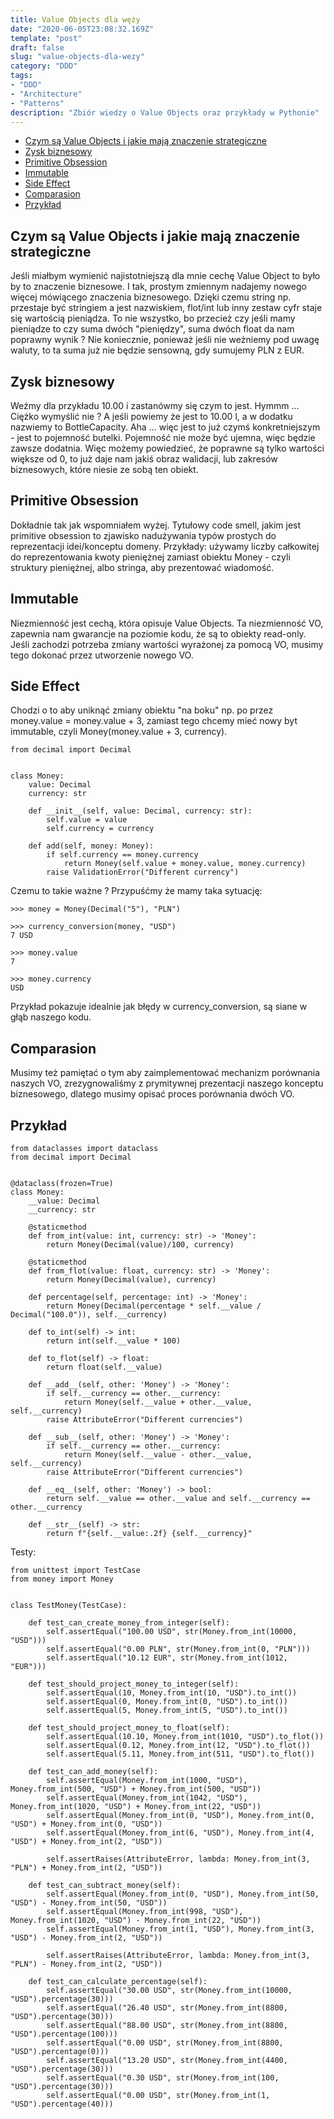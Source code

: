 ```yaml
---
title: Value Objects dla węży
date: "2020-06-05T23:08:32.169Z"
template: "post"
draft: false
slug: "value-objects-dla-wezy"
category: "DDD"
tags:
- "DDD"
- "Architecture"
- "Patterns"
description: "Zbiór wiedzy o Value Objects oraz przykłady w Pythonie"
---
```


- [Czym są Value Objects i jakie mają znaczenie strategiczne](#czym-sa-value-objects-i-jakie-maja-znaczenie-strategiczne)
- [Zysk biznesowy](#zysk-biznesowy)
- [Primitive Obsession](#primitive-obsession)
- [Immutable](#immutable)
- [Side Effect](#side-effect)
- [Comparasion](#comparasion)
- [Przykład](#przyklad)


## Czym są Value Objects i jakie mają znaczenie strategiczne

Jeśli miałbym wymienić najistotniejszą dla mnie cechę Value Object to było by to znaczenie biznesowe. I tak, prostym zmiennym nadajemy nowego więcej mówiącego znaczenia biznesowego. Dzięki czemu string np. przestaje być stringiem a jest nazwiskiem, flot/int lub inny zestaw cyfr staje się wartością pieniądza. To nie wszystko, bo przecież czy jeśli mamy pieniądze to czy suma dwóch "pieniędzy", suma dwóch float da nam poprawny wynik ? Nie koniecznie, ponieważ jeśli nie weżniemy pod uwagę waluty, to ta suma już nie będzie sensowną, gdy sumujemy PLN z EUR. 

## Zysk biznesowy

Weźmy dla przykładu 10.00 i zastanówmy się czym to jest. Hymmm ... Ciężko wymyślić nie ? A jeśli powiemy że jest to 10.00 l, a w dodatku nazwiemy to 
BottleCapacity. Aha ... więc jest to już czymś konkretniejszym - jest to pojemność butelki. Pojemność nie może być ujemna, więc będzie zawsze dodatnia. Więc możemy powiedzieć, że poprawne są tylko wartości większe od 0, to już daje nam jakiś obraz walidacji, lub zakresów biznesowych, które niesie ze sobą ten obiekt. 

## Primitive Obsession

Dokładnie tak jak wspomniałem wyżej. Tytułowy code smell, jakim jest primitive obsession to zjawisko nadużywania typów prostych do reprezentacji idei/konceptu domeny. Przykłady: używamy liczby całkowitej do reprezentowania kwoty pieniężnej zamiast obiektu Money - czyli struktury pieniężnej, albo stringa, aby prezentować wiadomość.

## Immutable

Niezmienność jest cechą, która opisuje Value Objects. Ta niezmienność VO, zapewnia nam gwarancje na poziomie kodu, że są to obiekty read-only. Jeśli zachodzi potrzeba zmiany wartości wyrażonej za pomocą VO, musimy tego dokonać przez utworzenie nowego VO.


## Side Effect

Chodzi o to aby uniknąć zmiany obiektu "na boku" np. po przez money.value = money.value + 3, zamiast tego chcemy mieć nowy byt immutable, czyli Money(money.value + 3, currency).

```
from decimal import Decimal


class Money:
    value: Decimal
    currency: str
    
    def __init__(self, value: Decimal, currency: str):
        self.value = value
        self.currency = currency
    
    def add(self, money: Money):
        if self.currency == money.currency
            return Money(self.value + money.value, money.currency)
        raise ValidationError("Different currency")

```

Czemu to takie ważne ? Przypuśćmy że mamy taka sytuację:

```
>>> money = Money(Decimal("5"), "PLN")

>>> currency_conversion(money, "USD")
7 USD

>>> money.value
7

>>> money.currency
USD

```

Przykład pokazuje idealnie jak błędy w currency_conversion, są siane w głąb naszego kodu.


## Comparasion

Musimy też pamiętać o tym aby zaimplementować mechanizm porównania naszych VO, zrezygnowaliśmy z prymitywnej prezentacji naszego konceptu biznesowego, dlatego musimy opisać proces porównania dwóch VO.


## Przykład

```
from dataclasses import dataclass
from decimal import Decimal


@dataclass(frozen=True)
class Money:
    __value: Decimal
    __currency: str

    @staticmethod
    def from_int(value: int, currency: str) -> 'Money':
        return Money(Decimal(value)/100, currency)

    @staticmethod
    def from_flot(value: float, currency: str) -> 'Money':
        return Money(Decimal(value), currency)

    def percentage(self, percentage: int) -> 'Money':
        return Money(Decimal(percentage * self.__value / Decimal("100.0")), self.__currency)

    def to_int(self) -> int:
        return int(self.__value * 100)

    def to_flot(self) -> float:
        return float(self.__value)

    def __add__(self, other: 'Money') -> 'Money':
        if self.__currency == other.__currency:
            return Money(self.__value + other.__value, self.__currency)
        raise AttributeError("Different currencies")

    def __sub__(self, other: 'Money') -> 'Money':
        if self.__currency == other.__currency:
            return Money(self.__value - other.__value, self.__currency)
        raise AttributeError("Different currencies")

    def __eq__(self, other: 'Money') -> bool:
        return self.__value == other.__value and self.__currency == other.__currency

    def __str__(self) -> str:
        return f"{self.__value:.2f} {self.__currency}"

```

Testy:

```
from unittest import TestCase
from money import Money


class TestMoney(TestCase):

    def test_can_create_money_from_integer(self):
        self.assertEqual("100.00 USD", str(Money.from_int(10000, "USD")))
        self.assertEqual("0.00 PLN", str(Money.from_int(0, "PLN")))
        self.assertEqual("10.12 EUR", str(Money.from_int(1012, "EUR")))

    def test_should_project_money_to_integer(self):
        self.assertEqual(10, Money.from_int(10, "USD").to_int())
        self.assertEqual(0, Money.from_int(0, "USD").to_int())
        self.assertEqual(5, Money.from_int(5, "USD").to_int())

    def test_should_project_money_to_float(self):
        self.assertEqual(10.10, Money.from_int(1010, "USD").to_flot())
        self.assertEqual(0.12, Money.from_int(12, "USD").to_flot())
        self.assertEqual(5.11, Money.from_int(511, "USD").to_flot())

    def test_can_add_money(self):
        self.assertEqual(Money.from_int(1000, "USD"), Money.from_int(500, "USD") + Money.from_int(500, "USD"))
        self.assertEqual(Money.from_int(1042, "USD"), Money.from_int(1020, "USD") + Money.from_int(22, "USD"))
        self.assertEqual(Money.from_int(0, "USD"), Money.from_int(0, "USD") + Money.from_int(0, "USD"))
        self.assertEqual(Money.from_int(6, "USD"), Money.from_int(4, "USD") + Money.from_int(2, "USD"))

        self.assertRaises(AttributeError, lambda: Money.from_int(3, "PLN") + Money.from_int(2, "USD"))

    def test_can_subtract_money(self):
        self.assertEqual(Money.from_int(0, "USD"), Money.from_int(50, "USD") - Money.from_int(50, "USD"))
        self.assertEqual(Money.from_int(998, "USD"), Money.from_int(1020, "USD") - Money.from_int(22, "USD"))
        self.assertEqual(Money.from_int(1, "USD"), Money.from_int(3, "USD") - Money.from_int(2, "USD"))

        self.assertRaises(AttributeError, lambda: Money.from_int(3, "PLN") - Money.from_int(2, "USD"))

    def test_can_calculate_percentage(self):
        self.assertEqual("30.00 USD", str(Money.from_int(10000, "USD").percentage(30)))
        self.assertEqual("26.40 USD", str(Money.from_int(8800, "USD").percentage(30)))
        self.assertEqual("88.00 USD", str(Money.from_int(8800, "USD").percentage(100)))
        self.assertEqual("0.00 USD", str(Money.from_int(8800, "USD").percentage(0)))
        self.assertEqual("13.20 USD", str(Money.from_int(4400, "USD").percentage(30)))
        self.assertEqual("0.30 USD", str(Money.from_int(100, "USD").percentage(30)))
        self.assertEqual("0.00 USD", str(Money.from_int(1, "USD").percentage(40)))

```